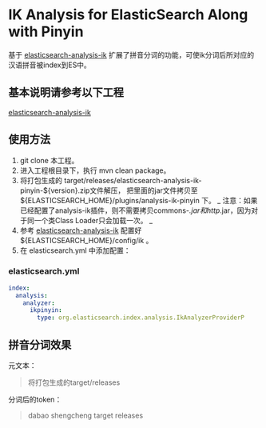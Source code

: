 # IK Analysis for ElasticSearch Along with Pinyin

基于 [elasticsearch-analysis-ik](https://github.com/medcl/elasticsearch-analysis-ik) 扩展了拼音分词的功能，可使ik分词后所对应的汉语拼音被index到ES中。


## 基本说明请参考以下工程
[elasticsearch-analysis-ik](https://github.com/medcl/elasticsearch-analysis-ik)


## 使用方法
1. git clone 本工程。
2. 进入工程根目录下，执行 mvn clean package。
3. 将打包生成的 target/releases/elasticsearch-analysis-ik-pinyin-${version}.zip文件解压，
   把里面的jar文件拷贝至 ${ELASTICSEARCH_HOME}/plugins/analysis-ik-pinyin 下。
   _ 注意：如果已经配置了analysis-ik插件，则不需要拷贝commons-*.jar和http*.jar，因为对于同一个类Class Loader只会加载一次。 _
4. 参考 [elasticsearch-analysis-ik](https://github.com/medcl/elasticsearch-analysis-ik) 
   配置好 ${ELASTICSEARCH_HOME}/config/ik 。
5. 在 elasticsearch.yml 中添加配置：

### elasticsearch.yml
```yml
index:
  analysis:
    analyzer:
      ikpinyin:
        type: org.elasticsearch.index.analysis.IkAnalyzerProviderP
```

## 拼音分词效果
元文本：
> 将打包生成的target/releases

分词后的token：
> dabao shengcheng target releases
